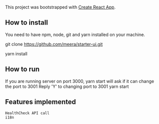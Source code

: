 This project was bootstrapped with [Create React App](https://github.com/facebook/create-react-app).

## How to install 

You need to have npm, node, git and yarn installed on your machine.

git clone https://github.com/meera/starter-ui.git

yarn install

## How to run

If you are running server on port 3000,  yarn start will ask if it can change the port to 3001
Reply 'Y' to changing port to 3001
yarn start

## Features implemented 
    HealthCheck API call
    i18n